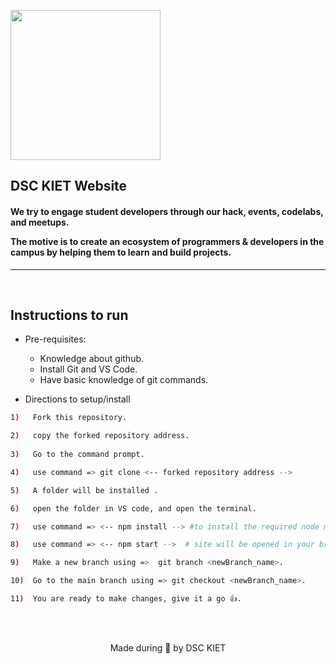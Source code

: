<p align="left">
	<img width="240" src="../website/public/static/images/logo.png" />
	<h2 align="left"> DSC KIET Website </h2>
	<h4 align="left"> We try to engage student developers through our hack, events, codelabs, and meetups.

The motive is to create an ecosystem of programmers & developers in the campus by helping them to learn and build projects. </h4>
</p>

---
<!-- [![DOCS](https://img.shields.io/badge/Documentation-see%20docs-green?style=for-the-badge&logo=appveyor)](INSERT_LINK_FOR_DOCS_HERE) 
  [![UI ](https://img.shields.io/badge/User%20Interface-Link%20to%20UI-orange?style=for-the-badge&logo=appveyor)](INSERT_UI_LINK_HERE) -->


<!-- ## Functionalities
- [ ]  < ADD FUNCTIONALITY >
- [ ]  < ADD FUNCTIONALITY > -->

<br>


## Instructions to run

* Pre-requisites:
	-  Knowledge about github.
	-   Install Git and VS Code. 
	-  Have basic knowledge of git commands. 

* Directions to setup/install
```bash
1)   Fork this repository.

2)   copy the forked repository address.
 
3)   Go to the command prompt.

4)   use command => git clone <-- forked repository address -->

5)   A folder will be installed .

6)   open the folder in VS code, and open the terminal.

7)   use command => <-- npm install --> #to install the required node modules

8)   use command => <-- npm start -->  # site will be opened in your browser.

9)   Make a new branch using =>  git branch <newBranch_name>.

10)  Go to the main branch using => git checkout <newBranch_name>.

11)  You are ready to make changes, give it a go 👍.
```

<!-- * Directions to execute

```bash
< insert code >
``` -->

<br>

<!-- ## Contributors

* [ < ADD YOUR NAME > ](ADD_PROFILE_URL_HERE)



<br> -->
<br>

<p align="center">
	Made during 🌙 by DSC KIET
</p>

